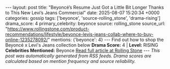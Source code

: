 --- layout: post title: "Beyoncé’s Resume Just Got a Little Bit Longer Thanks to This New Levi’s Jeans Commercial" date: 2025-08-07 15:20:34 +0000 categories: gossip tags: ['beyonce', 'source-rolling_stone', 'drama-rising'] drama_score: 4 primary_celebrity: beyonce source: rolling_stone source_url: "https://www.rollingstone.com/product-recommendations/lifestyle/beyonce-levis-jeans-collab-where-to-buy-online-1235278092/" mentions: {'beyonce': 4} --- Find out how to shop the Beyoncé x Levi's Jeans collection below **Drama Score:** 4 | **Level:** RISING **Celebrities Mentioned:** Beyonce [Read full article at Rolling Stone](https://www.rollingstone.com/product-recommendations/lifestyle/beyonce-levis-jeans-collab-where-to-buy-online-1235278092/) --- *This post was automatically generated from RSS feeds. Drama scores are calculated based on mention frequency and source reliability.*